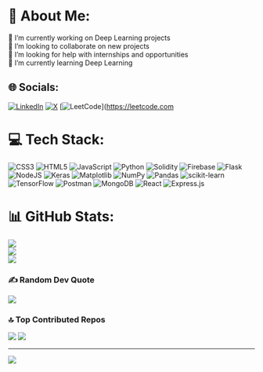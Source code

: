 # 💫 About Me:
🔭 I’m currently working on Deep Learning projects<br>👯 I’m looking to collaborate on new projects<br>🤝 I’m looking for help with internships and opportunities<br>🌱 I’m currently learning Deep Learning


## 🌐 Socials:
[![LinkedIn](https://img.shields.io/badge/LinkedIn-%230077B5.svg?logo=linkedin&logoColor=white)](https://linkedin.com/in/vivek-madhavi-9aa7872a8) [![X](https://img.shields.io/badge/X-black.svg?logo=X&logoColor=white)](https://x.com/viv57333) [![LeetCode](https://img.shields.io/badge/LeetCode-FFA116?style=flat&logo=leetcode&logoColor=black)](https://leetcode.com

# 💻 Tech Stack:
![CSS3](https://img.shields.io/badge/css3-%231572B6.svg?style=for-the-badge&logo=css3&logoColor=white) ![HTML5](https://img.shields.io/badge/html5-%23E34F26.svg?style=for-the-badge&logo=html5&logoColor=white) ![JavaScript](https://img.shields.io/badge/javascript-%23323330.svg?style=for-the-badge&logo=javascript&logoColor=%23F7DF1E) ![Python](https://img.shields.io/badge/python-3670A0?style=for-the-badge&logo=python&logoColor=ffdd54) ![Solidity](https://img.shields.io/badge/Solidity-%23363636.svg?style=for-the-badge&logo=solidity&logoColor=white) ![Firebase](https://img.shields.io/badge/firebase-%23039BE5.svg?style=for-the-badge&logo=firebase) ![Flask](https://img.shields.io/badge/flask-%23000.svg?style=for-the-badge&logo=flask&logoColor=white) ![NodeJS](https://img.shields.io/badge/node.js-6DA55F?style=for-the-badge&logo=node.js&logoColor=white) ![Keras](https://img.shields.io/badge/Keras-%23D00000.svg?style=for-the-badge&logo=Keras&logoColor=white) ![Matplotlib](https://img.shields.io/badge/Matplotlib-%23ffffff.svg?style=for-the-badge&logo=Matplotlib&logoColor=black) ![NumPy](https://img.shields.io/badge/numpy-%23013243.svg?style=for-the-badge&logo=numpy&logoColor=white) ![Pandas](https://img.shields.io/badge/pandas-%23150458.svg?style=for-the-badge&logo=pandas&logoColor=white) ![scikit-learn](https://img.shields.io/badge/scikit--learn-%23F7931E.svg?style=for-the-badge&logo=scikit-learn&logoColor=white) ![TensorFlow](https://img.shields.io/badge/TensorFlow-%23FF6F00.svg?style=for-the-badge&logo=TensorFlow&logoColor=white) ![Postman](https://img.shields.io/badge/Postman-FF6C37?style=for-the-badge&logo=postman&logoColor=white) ![MongoDB](https://img.shields.io/badge/MongoDB-%234ea94b.svg?style=for-the-badge&logo=mongodb&logoColor=white) ![React](https://img.shields.io/badge/react-%2320232a.svg?style=for-the-badge&logo=react&logoColor=%2361DAFB) ![Express.js](https://img.shields.io/badge/express.js-%23404d59.svg?style=for-the-badge&logo=express&logoColor=%2361DAFB)

# 📊 GitHub Stats:
![](https://github-readme-stats.vercel.app/api?username=vivekmadhavi&theme=radical&hide_border=false&include_all_commits=true&count_private=true)<br/>
![](https://github-readme-streak-stats.herokuapp.com/?user=vivekmadhavi&theme=radical&hide_border=false)<br/>
![](https://github-readme-stats.vercel.app/api/top-langs/?username=vivekmadhavi&theme=radical&hide_border=false&include_all_commits=true&count_private=true&layout=compact)

### ✍️ Random Dev Quote
![](https://quotes-github-readme.vercel.app/api?type=horizontal&theme=radical)

### 🔝 Top Contributed Repos
![](https://github-readme-stats.vercel.app/api/pin/?username=vivekmadhavi&repo=BERN-application&theme=radical)
![](https://github-readme-stats.vercel.app/api/pin/?username=vivekmadhavi&repo=HOSPITAL-MANAGEMENT-SYSTEM&theme=radical)

---
[![](https://visitcount.itsvg.in/api?id=vivekmadhavi&icon=0&color=0)](https://visitcount.itsvg.in)

<!-- Proudly created with GPRM ( https://gprm.itsvg.in ) -->
